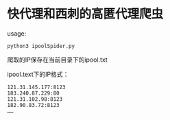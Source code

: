快代理和西刺的高匿代理爬虫
==
usage:

    python3 ipoolSpider.py
爬取的IP保存在当前目录下的ipool.txt

ipool.text下的IP格式：

    121.31.145.177:8123
    183.240.87.229:80
    121.31.102.98:8123
    182.90.83.72:8123
    ……